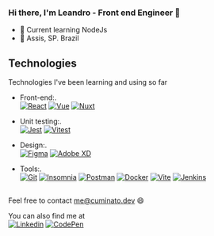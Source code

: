### Hi there, I'm Leandro - Front end Engineer 👋


- 🌱 Current learning NodeJs
- 📍 Assis, SP. Brazil

## Technologies
Technologies I've been learning and using so far 

- Front-end:. <br />
 [![React](https://img.shields.io/badge/React-2db1d3?style=flat-square&logo=React&logoColor=white)](#)
 [![Vue](https://img.shields.io/badge/Vue-3eaf7c?style=flat-square&logo=vuedotjs&logoColor=white)](#)
 [![Nuxt](https://img.shields.io/badge/Nuxt-00bb87?style=flat-square&logo=nuxtdotjs&logoColor=white)](#)
 
 - Unit testing:. <br />
 [![Jest](https://img.shields.io/badge/Jest-d70c15?style=flat-square&logo=jest&logoColor=white)](#)
 [![Vitest](https://img.shields.io/badge/Vitest-55a612?style=flat-square&logo=vitest&logoColor=white)](#)

- Design:. <br />
 [![Figma](https://img.shields.io/badge/Figma-9a54f2?style=flat-square&logo=Figma&logoColor=white)](#)
 [![Adobe XD](https://img.shields.io/badge/AdobeXD-430134?style=flat-square&logo=adobexd&logoColor=white)](#)
 
- Tools:. <br />
 [![Git](https://img.shields.io/badge/Git-F05032?style=flat-square&logo=git&logoColor=white)](#)
 [![Insomnia](https://img.shields.io/badge/Insominia-5445b4?style=flat-square&logo=insomnia&logoColor=white)](#)
 [![Postman](https://img.shields.io/badge/postman-f06632?style=flat-square&logo=postman&logoColor=white)](#)
 [![Docker](https://img.shields.io/badge/Docker-0084ad?style=flat-square&logo=docker&logoColor=white)](#)
 [![Vite](https://img.shields.io/badge/Vite-bb2eee?style=flat-square&logo=vite&logoColor=white)](#)
 [![Jenkins](https://img.shields.io/badge/Jenkins-f20036?style=flat-square&logo=jenkins&logoColor=white)](#)

##
Feel free to contact me@cuminato.dev 😄 <br  />

You can also find me at <br  />
[![Linkedin](https://img.shields.io/badge/LinkedIn-0077B5?style=flat-square&logo=linkedin&logoColor=white)](https://www.linkedin.com/in/leandrocuminato)
[![CodePen](https://img.shields.io/badge/CodePen-1e1e26?style=flat-square&logo=codepen&logoColor=white)](https://codepen.io/theNewt)

